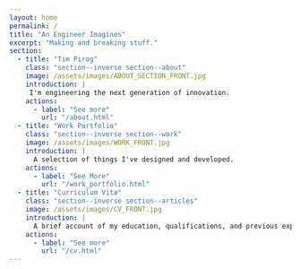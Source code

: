 ```yaml
---
layout: home
permalink: /
title: "An Engineer Imagines"
excerpt: "Making and breaking stuff."
section:
  - title: "Tim Pirog"
    class: "section--inverse section--about"
    image: /assets/images/ABOUT_SECTION_FRONT.jpg
    introduction: |
     I'm engineering the next generation of innovation. 
    actions:
      - label: "See more"
        url: "/about.html"
  - title: "Work Portfolio" 
    class: "section--inverse section--work"
    image: /assets/images/WORK_FRONT.jpg
    introduction: |
      A selection of things I've designed and developed.
    actions:
      - label: "See More"
        url: "/work_portfolio.html"
  - title: "Curriculum Vitæ"
    class: "section--inverse section--articles"
    image: /assets/images/CV_FRONT.jpg
    introduction: |
      A brief account of my education, qualifications, and previous experience.
    actions:
      - label: "See more"
        url: "/cv.html"
---
```

